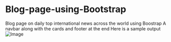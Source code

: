 # Blog-page-using-Bootstrap
Blog page on daily top international news across the world using Boostrap
A navbar along with the cards and footer at the end
Here is a sample output
![Image](https://github.com/user-attachments/assets/4fe528cd-3c66-4d38-97fb-a19447c2718d)
